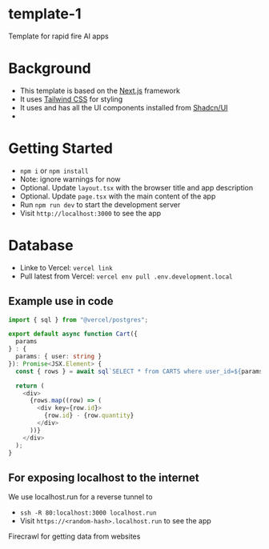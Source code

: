 # template-1
Template for rapid fire AI apps

# Background
- This template is based on the [Next.js](https://nextjs.org/) framework
- It uses [Tailwind CSS](https://tailwindcss.com/) for styling
- It uses and has all the UI components installed from [Shadcn/UI](https://ui.shadcn.com/)
-

# Getting Started
- `npm i` or `npm install`
- Note: ignore warnings for now
- Optional. Update `layout.tsx` with the browser title and app description
- Optional. Update `page.tsx` with the main content of the app
- Run `npm run dev` to start the development server
- Visit `http://localhost:3000` to see the app

# Database
- Linke to Vercel: `vercel link`
- Pull latest from Vercel: `vercel env pull .env.development.local`

## Example use in code
```ts
import { sql } from "@vercel/postgres";

export default async function Cart({
  params
} : {
  params: { user: string }
}): Promise<JSX.Element> {
  const { rows } = await sql`SELECT * from CARTS where user_id=${params.user}`;

  return (
    <div>
      {rows.map((row) => (
        <div key={row.id}>
          {row.id} - {row.quantity}
        </div>
      ))}
    </div>
  );
}
```

## For exposing localhost to the internet
We use localhost.run for a reverse tunnel to
- `ssh -R 80:localhost:3000 localhost.run`
- Visit `https://<random-hash>.localhost.run` to see the app


Firecrawl for getting data from websites
